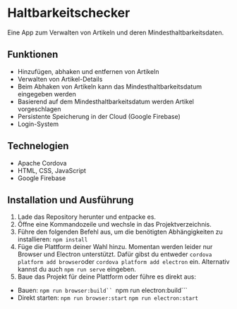 # Haltbarkeitschecker
Eine App zum Verwalten von Artikeln und deren Mindesthaltbarkeitsdaten.
## Funktionen
- Hinzufügen, abhaken und entfernen von Artikeln
- Verwalten von Artikel-Details
- Beim Abhaken von Artikeln kann das Mindesthaltbarkeitsdatum eingegeben werden
- Basierend auf dem Mindesthaltbarkeitsdatum werden Artikel vorgeschlagen
- Persistente Speicherung in der Cloud (Google Firebase)
- Login-System
## Technelogien
- Apache Cordova
- HTML, CSS, JavaScript
- Google Firebase
## Installation und Ausführung
1. Lade das Repository herunter und entpacke es.
2. Öffne eine Kommandozeile und wechsle in das Projektverzeichnis.
3. Führe den folgenden Befehl aus, um die benötigten Abhängigkeiten zu installieren:
```	npm install ```
4. Füge die Plattform deiner Wahl hinzu. Momentan werden leider nur Browser und Electron unterstützt. Dafür gibst du entweder ```cordova platform add browser```oder ```cordova platform add electron``` ein. Alternativ kannst du auch ```npm run serve``` eingeben.
5. Baue das Projekt für deine Plattform oder führe es direkt aus:
- Bauen:
```npm run browser:build``
```npm run electron:build```
- Direkt starten:
```npm run browser:start```
```npm run electron:start```